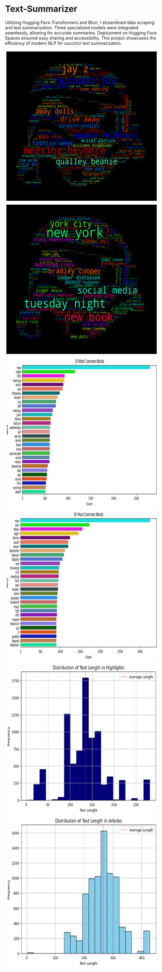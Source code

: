 # Text-Summarizer

Utilizing Hugging Face Transformers and Blurr, I streamlined data scraping and text summarization. Three specialized models were integrated seamlessly, allowing for accurate summaries. Deployment on Hugging Face Spaces ensured easy sharing and accessibility. This project showcases the efficiency of modern NLP for succinct text summarization.

<img src = "notebooks/article.png" width="700" height="500">



<img src = "notebooks/highlights.png" width="700" height="500">




<img src = "notebooks/highlights_words.png" width="700" height="500">




<img src = "notebooks/article_words.png" width="700" height="500">



<img src = "notebooks/highlights_len.png" width="700" height="500">



<img src = "notebooks/article_len.png" width="700" height="500">

